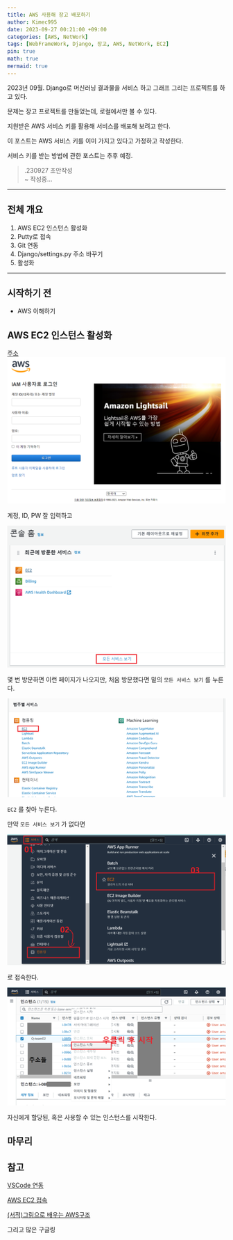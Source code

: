 ```yaml
---
title: AWS 사용해 장고 배포하기
author: Kimec995
date: 2023-09-27 00:21:00 +09:00
categories: [AWS, NetWork]
tags: [WebFrameWork, Django, 장고, AWS, NetWork, EC2]
pin: true
math: true
mermaid: true
---
```


2023년 09월. Django로 머신러닝 결과물을 서비스 하고 그래프 그리는 프로젝트를 하고 있다.

문제는 장고 프로젝트를 만들었는데, 로컬에서만 볼 수 있다.

지원받은 AWS 서비스 키를 활용해 서비스를 배포해 보려고 한다.

이 포스트는 AWS 서비스 키를 이미 가지고 있다고 가정하고 작성한다.

서비스 키를 받는 방법에 관한 포스트는 추후 예정.

> .230927 초안작성\
> ~ 작성중...

--- 

## 전체 개요

1. AWS EC2 인스턴스 활성화
2. Putty로 접속
3. Git 연동
4. Django/settings.py 주소 바꾸기
5. 활성화

---
## 시작하기 전

- AWS 이해하기


## AWS EC2 인스턴스 활성화

[주소](https://us-east-2.signin.aws.amazon.com/oauth?response_type=code&client_id=arn%3Aaws%3Asignin%3A%3A%3Aconsole%2Fcanvas&redirect_uri=https%3A%2F%2Fconsole.aws.amazon.com%2Fconsole%2Fhome%3FhashArgs%3D%2523%26isauthcode%3Dtrue%26state%3DhashArgsFromTB_us-east-2_5bcfd6701ed2937f&forceMobileLayout=0&forceMobileApp=0&code_challenge=JMJmc_GG7LC7U3ZlvCXGoynEnsSohaOxZl9Shqe2FfE&code_challenge_method=SHA-256)
![image.png](\assets\img\postimg\AWS_EC2_Con\AWS_EC2_Con01.png)

계정, ID, PW 잘 입력하고

![image.png](\assets\img\postimg\AWS_EC2_Con\AWS_EC2_Con02.png)

몇 번 방문하면 이런 페이지가 나오지만, 처음 방문했다면 밑의 `모든 서비스 보기` 를 누른다.

![image.png](\assets\img\postimg\AWS_EC2_Con\AWS_EC2_Con03.png)

`EC2` 를 찾아 누른다.

만약 `모든 서비스 보기` 가 없다면

![image.png](\assets\img\postimg\AWS_EC2_Con\AWS_EC2_Con04.png)

로 접속한다.

![image.png](\assets\img\postimg\AWS_EC2_Con\AWS_EC2_Con05.png)

자신에게 할당된, 혹은 사용할 수 있는 인스턴스를 시작한다.

## 마무리

## 참고
[VSCode 연동](https://dschloe.github.io/aws/2023/09/vscode_aws_conn/)

[AWS EC2 접속](https://dschloe.github.io/aws/2023/09/aws_server_conn/)

[(서적)그림으로 배우는 AWS구조](https://product.kyobobook.co.kr/detail/S000201988863)

그리고 많은 구글링